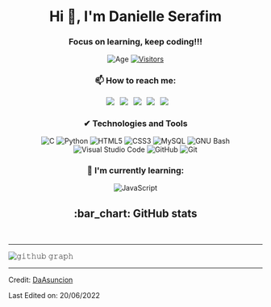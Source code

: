 <h1 align="center">Hi 👋, I'm Danielle Serafim</h1>
<h3 align="center">Focus on learning, keep coding!!!</h3>

<div align="center">

![Age](https://img.shields.io/badge/age-28-blue?style=for-the-badge)
[![Visitors](https://api.visitorbadge.io/api/visitors?path=https://github.com/DaAsuncion=Profile%20views&labelColor=%23d9e3f0&countColor=%23f47373)](https://visitorbadge.io/status?path=https://github.com/DaAsuncion)

</div>
 
<h3 align="center"> 📫 How to reach me: </h3>

<div align="center">

&ensp;[<img src="https://img.shields.io/badge/Gmail-D14836?style=for-the-badge&logo=gmail&logoColor=white" />](mailto:daniserafim_11@hotmail.com)
&ensp;[<img src="https://img.shields.io/badge/linkedin-%230077B5.svg?style=for-the-badge&logo=linkedin&logoColor=white" />](https://www.linkedin.com/in/danielle-serafim-850888156/)
&ensp;[<img src="https://img.shields.io/badge/Twitter-%231DA1F2.svg?style=for-the-badge&logo=Twitter&logoColor=white" />](https://twitter.com/DanielledaAsu?t=YAwYjTEyJ7ma_evKKvez8g&s=09)
&ensp;[<img src="https://img.shields.io/badge/Instagram-%23E4405F.svg?style=for-the-badge&logo=Instagram&logoColor=white" />](https://www.instagram.com/_danielleigyr/)
&ensp;[<img src="https://img.shields.io/badge/github-%23121011.svg?style=for-the-badge&logo=github&logoColor=white">](github.com/DaAsuncion)

</div>
 
<h3 align="center"> ✔ Technologies and Tools </h3>

<div align="center">
 
![C](https://img.shields.io/badge/c-%2300599C.svg?style=for-the-badge&logo=c&logoColor=white)
![Python](https://img.shields.io/badge/python-3670A0?style=for-the-badge&logo=python&logoColor=ffdd54)
![HTML5](https://img.shields.io/badge/html5-%23E34F26.svg?style=for-the-badge&logo=html5&logoColor=white)
![CSS3](https://img.shields.io/badge/css3-%231572B6.svg?style=for-the-badge&logo=css3&logoColor=white)
![MySQL](https://img.shields.io/badge/mysql-%2300f.svg?style=for-the-badge&logo=mysql&logoColor=white)
![GNU Bash](https://img.shields.io/badge/GNU%20Bash-4EAA25?style=for-the-badge&logo=GNU%20Bash&logoColor=white)
![Visual Studio Code](https://img.shields.io/badge/Visual%20Studio%20Code-0078d7.svg?style=for-the-badge&logo=visual-studio-code&logoColor=white)
![GitHub](https://img.shields.io/badge/github-%23121011.svg?style=for-the-badge&logo=github&logoColor=white)
![Git](https://img.shields.io/badge/git-%23F05033.svg?style=for-the-badge&logo=git&logoColor=white)
 
</div>
 
<h3 align="center"> 🌱 I'm currently learning: </h3>

<div align="center">
 
![JavaScript](https://img.shields.io/badge/javascript-%23323330.svg?style=for-the-badge&logo=javascript&logoColor=%23F7DF1E)

</div>
 
<h2 align="center"> :bar_chart: GitHub stats </h2>
 <br />

------

![𝚐𝚒𝚝𝚑𝚞𝚋 𝚐𝚛𝚊𝚙𝚑](https://activity-graph.herokuapp.com/graph?username=DaAsuncion&theme=gruvbox&hide_border=true&area=true)

------
Credit: [DaAsuncion](github.com/DaAsuncion)

Last Edited on: 20/06/2022
